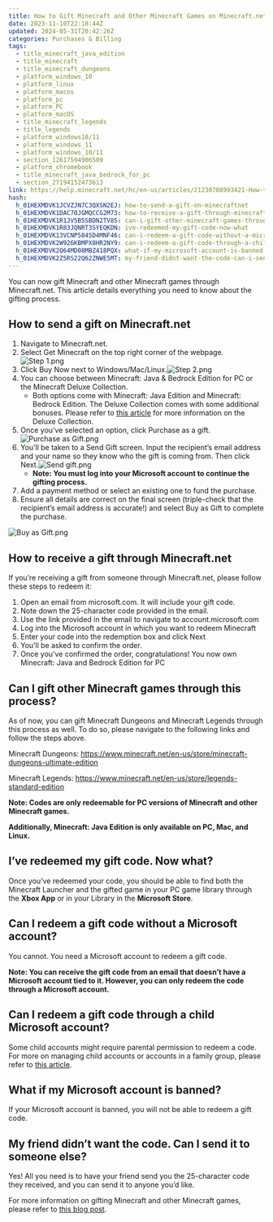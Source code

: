 ```yaml
---
title: How to Gift Minecraft and Other Minecraft Games on Minecraft.net
date: 2023-11-10T22:18:44Z
updated: 2024-05-31T20:42:26Z
categories: Purchases & Billing
tags:
  - title_minecraft_java_edition
  - title_minecraft
  - title_minecraft_dungeons
  - platform_windows_10
  - platform_linux
  - platform_macos
  - platform_pc
  - platform_PC
  - platform_macOS
  - title_minecraft_legends
  - title_legends
  - platform_windows10/11
  - platform_windows_11
  - platform_windows_10/11
  - section_12617594906509
  - platform_chromebook
  - title_minecraft_java_bedrock_for_pc
  - section_27194152473613
link: https://help.minecraft.net/hc/en-us/articles/21230708993421-How-to-Gift-Minecraft-and-Other-Minecraft-Games-on-Minecraft-net
hash:
  h_01HEXMDVK1JCVZJN7C3QXSN2EJ: how-to-send-a-gift-on-minecraftnet
  h_01HEXMDVK1DAC70JGMQCCG2M73: how-to-receive-a-gift-through-minecraftnet
  h_01HEXMDVK1R1JV5B5SBDN2TV85: can-i-gift-other-minecraft-games-through-this-process
  h_01HEXMDVK1R83JQNRT3SYEQKDN: ive-redeemed-my-gift-code-now-what
  h_01HEXMDVK13VCNP584SD4MNF46: can-i-redeem-a-gift-code-without-a-microsoft-account
  h_01HEXMDVK2W926KBMPX8HR2NY9: can-i-redeem-a-gift-code-through-a-child-microsoft-account
  h_01HEXMDVK2Q64MD08MBZ418PQX: what-if-my-microsoft-account-is-banned
  h_01HEXMDVK2Z5RS22Q62ZNWE5MT: my-friend-didnt-want-the-code-can-i-send-it-to-someone-else
---
```


You can now gift Minecraft and other Minecraft games through Minecraft.net. This article details everything you need to know about the gifting process.

## How to send a gift on Minecraft.net

1.  Navigate to Minecraft.net.
2.  Select Get Minecraft on the top right corner of the webpage.![Step 1.png](https://minecrafthelp.zendesk.com/hc/article_attachments/21230716185741)
3.  Click Buy Now next to Windows/Mac/Linux.![Step 2.png](https://minecrafthelp.zendesk.com/hc/article_attachments/21230738061965)
4.  You can choose between Minecraft: Java & Bedrock Edition for PC or the Minecraft Deluxe Collection.
    - Both options come with Minecraft: Java Edition and Minecraft: Bedrock Edition. The Deluxe Collection comes with some additional bonuses. Please refer to [this article](https://help.minecraft.net/hc/en-us/articles/11211565784589) for more information on the Deluxe Collection.
5.  Once you’ve selected an option, click Purchase as a gift.![Purchase as Gift.png](https://minecrafthelp.zendesk.com/hc/article_attachments/21230700817293)
6.  You’ll be taken to a Send Gift screen. Input the recipient’s email address and your name so they know who the gift is coming from. Then click Next.![Send gift.png](https://minecrafthelp.zendesk.com/hc/article_attachments/21230716189581)
    - **Note: You must log into your Microsoft account to continue the gifting process.**
7.  Add a payment method or select an existing one to fund the purchase.
8.  Ensure all details are correct on the final screen (triple-check that the recipient’s email address is accurate!) and select Buy as Gift to complete the purchase.

![Buy as Gift.png](https://minecrafthelp.zendesk.com/hc/article_attachments/21230738067341)

## How to receive a gift through Minecraft.net

If you’re receiving a gift from someone through Minecraft.net, please follow these steps to redeem it:

1.  Open an email from microsoft.com. It will include your gift code.
2.  Note down the 25-character code provided in the email.
3.  Use the link provided in the email to navigate to account.microsoft.com
4.  Log into the Microsoft account in which you want to redeem Minecraft
5.  Enter your code into the redemption box and click Next
6.  You’ll be asked to confirm the order.
7.  Once you’ve confirmed the order, congratulations! You now own Minecraft: Java and Bedrock Edition for PC

## Can I gift other Minecraft games through this process?

As of now, you can gift Minecraft Dungeons and Minecraft Legends through this process as well. To do so, please navigate to the following links and follow the steps above.

Minecraft Dungeons: <https://www.minecraft.net/en-us/store/minecraft-dungeons-ultimate-edition>

Minecraft Legends: <https://www.minecraft.net/en-us/store/legends-standard-edition>

**Note: Codes are only redeemable for PC versions of Minecraft and other Minecraft games.**

**Additionally, Minecraft: Java Edition is only available on PC, Mac, and Linux.**

## I’ve redeemed my gift code. Now what?

Once you’ve redeemed your code, you should be able to find both the Minecraft Launcher and the gifted game in your PC game library through the **Xbox App** or in your Library in the **Microsoft Store**.  

## Can I redeem a gift code without a Microsoft account?

You cannot. You need a Microsoft account to redeem a gift code.

**Note: You can receive the gift code from an email that doesn’t have a Microsoft account tied to it. However, you can only redeem the code through a Microsoft account.**

## Can I redeem a gift code through a child Microsoft account?

Some child accounts might require parental permission to redeem a code. For more on managing child accounts or accounts in a family group, please refer to [this article](https://support.microsoft.com/en-us/account-billing/add-people-to-your-family-group-4a07b974-8103-16ad-6ea2-46549ca19e03).

## What if my Microsoft account is banned?

If your Microsoft account is banned, you will not be able to redeem a gift code.

## My friend didn’t want the code. Can I send it to someone else?

Yes! All you need is to have your friend send you the 25-character code they received, and you can send it to anyone you’d like.

For more information on gifting Minecraft and other Minecraft games, please refer to [this blog post](./How-to-Digitally-Gift-Minecraft-Java-Bedrock-Edition-for-PC.md).
